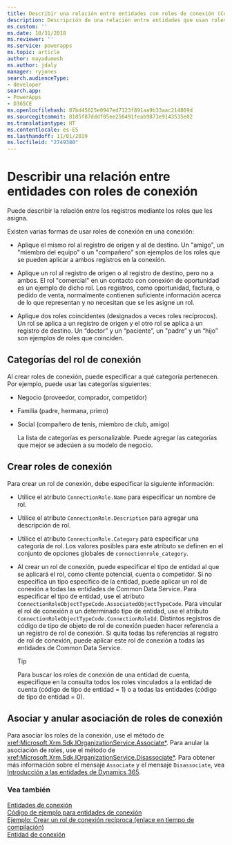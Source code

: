 ```yaml
---
title: Describir una relación entre entidades con roles de conexión (Common Data Service) | Microsoft Docs
description: Descripción de una relación entre entidades que usan roles de creación de conexión y categorías de rol de conexión.
ms.custom: ''
ms.date: 10/31/2018
ms.reviewer: ''
ms.service: powerapps
ms.topic: article
author: mayadumesh
ms.author: jdaly
manager: ryjones
search.audienceType:
- developer
search.app:
- PowerApps
- D365CE
ms.openlocfilehash: 07bd45625e0947ed7123f891aa9b33aac214869d
ms.sourcegitcommit: 8185f87dddf05ee256491feab9873e9143535e02
ms.translationtype: HT
ms.contentlocale: es-ES
ms.lasthandoff: 11/01/2019
ms.locfileid: "2749380"
---
```

# <a name="describe-a-relationship-between-entities-with-connection-roles"></a>Describir una relación entre entidades con roles de conexión

Puede describir la relación entre los registros mediante los roles que les asigna.  
  
 Existen varias formas de usar roles de conexión en una conexión:  
  
-   Aplique el mismo rol al registro de origen y al de destino. Un "amigo", un "miembro del equipo" o un "compañero" son ejemplos de los roles que se pueden aplicar a ambos registros en la conexión.  
  
-   Aplique un rol al registro de origen o al registro de destino, pero no a ambos. El rol "comercial" en un contacto con conexión de oportunidad es un ejemplo de dicho rol. Los registros, como oportunidad, factura, o pedido de venta, normalmente contienen suficiente información acerca de lo que representan y no necesitan que se les asigne un rol.  
  
-   Aplique dos roles coincidentes (designados a veces roles recíprocos). Un rol se aplica a un registro de origen y el otro rol se aplica a un registro de destino. Un “doctor” y un “paciente”, un "padre” y un “hijo” son ejemplos de roles que coinciden.  
  
## <a name="connection-role-categories"></a>Categorías del rol de conexión  
 Al crear roles de conexión, puede especificar a qué categoría pertenecen. Por ejemplo, puede usar las categorías siguientes:  
  
- Negocio (proveedor, comprador, competidor)  
  
- Familia (padre, hermana, primo)  
  
- Social (compañero de tenis, miembro de club, amigo)  
  
  La lista de categorías es personalizable. Puede agregar las categorías que mejor se adecúen a su modelo de negocio.  
  
## <a name="create-connection-roles"></a>Crear roles de conexión  
 Para crear un rol de conexión, debe especificar la siguiente información:  
  
- Utilice el atributo `ConnectionRole.Name` para especificar un nombre de rol.  
  
- Utilice el atributo `ConnectionRole.Description` para agregar una descripción de rol.  
  
- Utilice el atributo `ConnectionRole.Category` para especificar una categoría de rol. Los valores posibles para este atributo se definen en el conjunto de opciones globales de `connectionrole_category`.  
  
- Al crear un rol de conexión, puede especificar el tipo de entidad al que se aplicará el rol, como cliente potencial, cuenta o competidor. Si no especifica un tipo específico de la entidad, puede aplicar un rol de conexión a todas las entidades de Common Data Service. Para especificar el tipo de entidad, use el atributo `ConnectionRoleObjectTypeCode.AssociatedObjectTypeCode`. Para vincular el rol de conexión a un determinado tipo de entidad, use el atributo `ConnectionRoleObjectTypeCode.ConnectionRoleId`. Distintos registros de código de tipo de objeto de rol de conexión pueden hacer referencia a un registro de rol de conexión. Si quita todas las referencias al registro de rol de conexión, puede aplicar este rol de conexión a todas las entidades de Common Data Service.  
  
  > [!TIP]
  >  Para buscar los roles de conexión de una entidad de cuenta, especifique en la consulta todos los roles vinculados a la entidad de cuenta (código de tipo de entidad = 1) o a todas las entidades (código de tipo de entidad = 0).  
  
## <a name="associate-and-disassociate-connection-roles"></a>Asociar y anular asociación de roles de conexión  
 Para asociar los roles de la conexión, use el método de <xref:Microsoft.Xrm.Sdk.IOrganizationService.Associate*>. Para anular la asociación de roles, use el método de <xref:Microsoft.Xrm.Sdk.IOrganizationService.Disassociate*>. Para obtener más información sobre el mensaje `Associate` y el mensaje `Disassociate`, vea [Introducción a las entidades de Dynamics 365](/dynamics365/customer-engagement/developer/introduction-entities).  
  
### <a name="see-also"></a>Vea también  
 [Entidades de conexión](connection-entities.md)   
 [Código de ejemplo para entidades de conexión](/dynamics365/customer-engagement/developer/sample-code-connection-entities)   
 [Ejemplo: Crear un rol de conexión recíproca (enlace en tiempo de compilación)](/dynamics365/customer-engagement/developer/sample-create-reciprocal-connection-role-early-bound)   
 [Entidad de conexión](/reference/entities/connection.md)